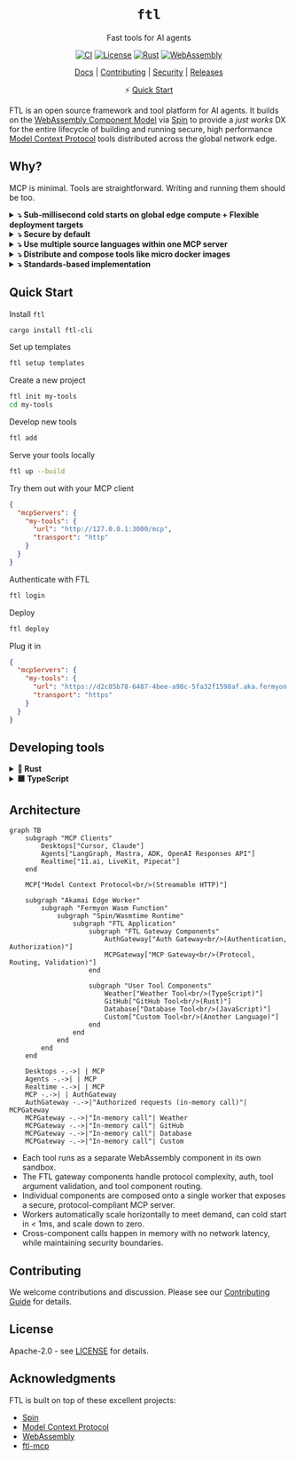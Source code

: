 <div align="center">

# `ftl`

Fast tools for AI agents

[![CI](https://github.com/fastertools/ftl-cli/actions/workflows/ci.yml/badge.svg)](https://github.com/fastertools/ftl-cli/actions/workflows/ci.yml)
[![License](https://img.shields.io/badge/license-Apache%202.0-blue.svg)](LICENSE)
[![Rust](https://img.shields.io/badge/rust-1.87+-orange.svg)](https://www.rust-lang.org)
[![WebAssembly](https://img.shields.io/badge/WebAssembly-compatible-purple.svg)](https://webassembly.org/)

[Docs](./docs/introduction.md) | [Contributing](./CONTRIBUTING.md) | [Security](./SECURITY.md) | [Releases](https://github.com/fastertools/ftl-cli/releases)

⚡️ [Quick Start](#quick-start)

</div>

FTL is an open source framework and tool platform for AI agents. It builds on the [WebAssembly Component Model](https://component-model.bytecodealliance.org/design/why-component-model.html) via [Spin](https://github.com/spinframework/spin) to provide a *just works* DX for the entire lifecycle of building and running secure, high performance [Model Context Protocol](https://modelcontextprotocol.io) tools distributed across the global network edge.

## Why?

MCP is minimal. Tools are straightforward. Writing and running them should be too.

<details>
<summary><strong>⤵ Sub-millisecond cold starts on global edge compute + Flexible deployment targets</strong></summary>

FTL tools run on any host compatible with Spin/[Wasmtime](https://github.com/bytecodealliance/wasmtime), including your development machine.

The FTL Platform aims to be the best way to deploy and manage remote tools that are fast and distributed enough be used by agents deployed anywhere, including real-time voice and multimodal systems. Latency and compute overhead for remote tool calls should not be something you have to design around.

- FTL runs on [Fermyon Wasm Functions](https://www.fermyon.com/wasm-functions) and [Akamai](https://www.akamai.com/why-akamai/global-infrastructure)'s globally distributed edge cloud.
- Workers automatically scale horizontally to meet demand, can cold start in < 1ms, and scale down to zero.
- The FTL [gateway components](#architecture) handle protocol complexity, auth, tool argument validation, and tool component routing.

The FTL Platform is optional. Opt in via the `ftl login` command, which enables `ftl deploy`.
</details>

<details>
<summary><strong>⤵ Secure by default</strong></summary>

Tools run as individual WebAssembly components to provide sandboxed tool executions on a provably airtight [security model](https://webassembly.org/docs/security/). MCP endpoints are secured by [protocol-compliant authorization](https://modelcontextprotocol.io/specification/2025-06-18/basic/authorization). Plug in your own OIDC provider via simple configuration, or use FTL's by default.
</details>

<details>
<summary><strong>⤵ Use multiple source languages within one MCP server</strong></summary>

Write your MCP tools in Rust, TypeScript, Python, Go, C, and [more](https://component-model.bytecodealliance.org/language-support.html). If you can implement a basic HTTP route as a Wasm component, you can run it as an MCP tool with FTL.
</details>

<details>
<summary><strong>⤵ Distribute and compose tools like micro docker images</strong></summary>

Tools are compiled to self-contained Wasm binaries that are often < 1MB. They can be pushed and pulled directly from [OCI](https://opencontainers.org/)-compliant registries like Docker Hub, GitHub Container Registry, Amazon Elastic Container Registry, and more.
</details>

<details>
<summary><strong>⤵ Standards-based implementation</strong></summary>

Tools are built on and compatible with the [WebAssembly Component Model](https://component-model.bytecodealliance.org/design/why-component-model.html) via [Spin](https://github.com/spinframework/spin).
</details>

## Quick Start

Install `ftl`
```bash
cargo install ftl-cli
```

Set up templates
```bash
ftl setup templates
```

Create a new project
```bash
ftl init my-tools
cd my-tools
```

Develop new tools
```bash
ftl add
```

Serve your tools locally
```bash
ftl up --build
```

Try them out with your MCP client
```json
{
  "mcpServers": {
    "my-tools": {
      "url": "http://127.0.0.1:3000/mcp",
      "transport": "http"
    }
  }
}
```

Authenticate with FTL
```bash
ftl login
```

Deploy
```bash
ftl deploy
```

Plug it in
```json
{
  "mcpServers": {
    "my-tools": {
      "url": "https://d2c85b78-6487-4bee-a98c-5fa32f1598af.aka.fermyon.tech/mcp",
      "transport": "https"
    }
  }
}
```

## Developing tools

<details>
<summary><strong>🦀 Rust</strong></summary>

```rust
use ftl_sdk::{tool, ToolResponse};
use serde::Deserialize;
use schemars::JsonSchema;

#[derive(Deserialize, JsonSchema)]
struct MyToolInput {
    /// The message to process
    message: String,
}

/// A simple MCP tool
#[tool]
fn my_tool(input: MyToolInput) -> ToolResponse {
    ToolResponse::text(format!("Processed: {}", input.message))
}
```
</details>

<details>
<summary><strong>🟦 TypeScript</strong></summary>

```typescript
import { createTool, ToolResponse } from 'ftl-sdk'
import { z } from 'zod'

// Define the schema using Zod
const ToolSchema = z.object({
  message: z.string().describe('The message to process')
})

type ToolInput = z.infer<typeof ToolSchema>

const tool = createTool<ToolInput>({
  metadata: {
    name: 'my_tool',
    title: 'My Tool',
    description: 'A simple MCP tool',
    inputSchema: z.toJSONSchema(ToolSchema)
  },
  handler: async (input) => {
    return ToolResponse.text(`Processed: ${input.message}`)
  }
})

//@ts-ignore
addEventListener('fetch', (event: FetchEvent) => {
  event.respondWith(tool(event.request))
})
```
</details>

## Architecture

```mermaid
graph TB
    subgraph "MCP Clients"
        Desktops["Cursor, Claude"]
        Agents["LangGraph, Mastra, ADK, OpenAI Responses API"]
        Realtime["11.ai, LiveKit, Pipecat"]
    end
    
    MCP["Model Context Protocol<br/>(Streamable HTTP)"]
    
    subgraph "Akamai Edge Worker"
        subgraph "Fermyon Wasm Function"
            subgraph "Spin/Wasmtime Runtime"
                subgraph "FTL Application"
                    subgraph "FTL Gateway Components"
                        AuthGateway["Auth Gateway<br/>(Authentication, Authorization)"]
                        MCPGateway["MCP Gateway<br/>(Protocol, Routing, Validation)"]
                    end
                    
                    subgraph "User Tool Components"
                        Weather["Weather Tool<br/>(TypeScript)"]
                        GitHub["GitHub Tool<br/>(Rust)"]
                        Database["Database Tool<br/>(JavaScript)"]
                        Custom["Custom Tool<br/>(Another Language)"]
                    end
                end
            end
        end
    end
    
    Desktops -.->| | MCP
    Agents -.->| | MCP
    Realtime -.->| | MCP
    MCP -.->| | AuthGateway
    AuthGateway -.->|"Authorized requests (in-memory call)"| MCPGateway
    MCPGateway -.->|"In-memory call"| Weather
    MCPGateway -.->|"In-memory call"| GitHub
    MCPGateway -.->|"In-memory call"| Database
    MCPGateway -.->|"In-memory call"| Custom
```

- Each tool runs as a separate WebAssembly component in its own sandbox.
- The FTL gateway components handle protocol complexity, auth, tool argument validation, and tool component routing.
- Individual components are composed onto a single worker that exposes a secure, protocol-compliant MCP server.
- Workers automatically scale horizontally to meet demand, can cold start in < 1ms, and scale down to zero.
- Cross-component calls happen in memory with no network latency, while maintaining security boundaries.

## Contributing

We welcome contributions and discussion. Please see our [Contributing Guide](CONTRIBUTING.md) for details.

## License

Apache-2.0 - see [LICENSE](LICENSE) for details.

## Acknowledgments

FTL is built on top of these excellent projects:
- [Spin](https://github.com/fermyon/spin)
- [Model Context Protocol](https://modelcontextprotocol.io)
- [WebAssembly](https://webassembly.org)
- [ftl-mcp](https://github.com/fastertools/ftl-mcp)
